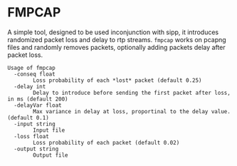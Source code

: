 # FMPCAP
A simple tool, designed to be used inconjunction with sipp, it introduces randomized packet loss and delay to rtp streams. 
`fmpcap` works on pcapng files and randomly removes packets, optionally adding packets delay after packet loss.

```text
Usage of fmpcap
  -conseq float
    	Loss probability of each *lost* packet (default 0.25)
  -delay int
    	Delay to introduce before sending the first packet after loss, in ms (default 200)
  -delayVar float
    	Max variance in delay at loss, proportinal to the delay value. (default 0.1)
  -input string
    	Input file
  -loss float
    	Loss probability of each packet (default 0.02)
  -output string
    	Output file
```

